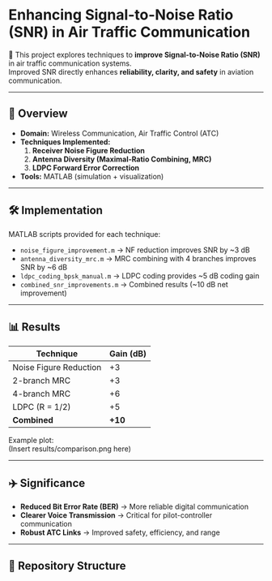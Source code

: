 # Enhancing Signal-to-Noise Ratio (SNR) in Air Traffic Communication

📡 This project explores techniques to **improve Signal-to-Noise Ratio (SNR)** in air traffic communication systems.  
Improved SNR directly enhances **reliability, clarity, and safety** in aviation communication.

---

## 📖 Overview
- **Domain:** Wireless Communication, Air Traffic Control (ATC)
- **Techniques Implemented:**
  1. **Receiver Noise Figure Reduction**  
  2. **Antenna Diversity (Maximal-Ratio Combining, MRC)**  
  3. **LDPC Forward Error Correction**
- **Tools:** MATLAB (simulation + visualization)

---

## 🛠️ Implementation
MATLAB scripts provided for each technique:

- `noise_figure_improvement.m` → NF reduction improves SNR by ~3 dB  
- `antenna_diversity_mrc.m` → MRC combining with 4 branches improves SNR by ~6 dB  
- `ldpc_coding_bpsk_manual.m` → LDPC coding provides ~5 dB coding gain  
- `combined_snr_improvements.m` → Combined results (~10 dB net improvement)

---

## 📊 Results
| Technique                  | Gain (dB)   |
|-----------------------------|-------------|
| Noise Figure Reduction      | +3          |
| 2-branch MRC                | +3          |
| 4-branch MRC                | +6          |
| LDPC (R = 1/2)              | +5          |
| **Combined**                | **+10**     |

Example plot:  
(Insert results/comparison.png here)

---

## ✈️ Significance
- **Reduced Bit Error Rate (BER)** → More reliable digital communication  
- **Clearer Voice Transmission** → Critical for pilot-controller communication  
- **Robust ATC Links** → Improved safety, efficiency, and range  

---

## 📂 Repository Structure
